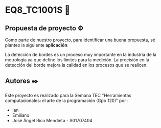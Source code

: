 # EQ8_TC1001S 🚀

## Propuesta de proyecto ⚙️
Como parte de nuestro proyecto, para identificar una buena propuesta, sé planteo la siguiente **aplicación**:

  La detección de bordes es un proceso muy importante en la industria de la metrología ya que define los límites para la medición. La precisión en la detección del borde mejora la calidad en los procesos que se realicen.


## Autores ✒️
Este proyecto es realizado para la Semana TEC "Herramientas computacionales: el arte de la programación (Gpo 120)" por :
* Ian
* Emiliano
* José Ángel Rico Mendieta - A01707404
